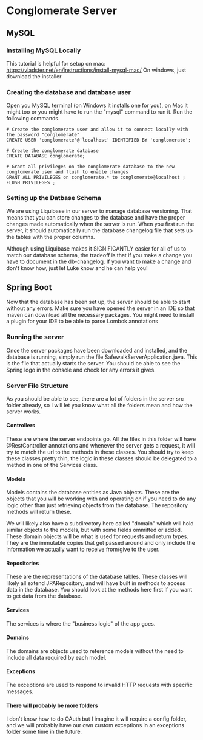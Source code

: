 # Conglomerate Server

## MySQL

### Installing MySQL Locally

This tutorial is helpful for setup on mac: https://vladster.net/en/instructions/install-mysql-mac/
On windows, just download the installer

### Creating the database and database user

Open you MySQL terminal (on Windows it installs one for you), on Mac it might too or you might have to run the "mysql" command to run it. Run the following commands.

    # Create the conglomerate user and allow it to connect locally with the password "conglomerate"
    CREATE USER 'conglomerate'@'localhost' IDENTIFIED BY 'conglomerate';
    
    # Create the conglomerate database
    CREATE DATABASE conglomerate;
    
    # Grant all privileges on the conglomerate database to the new conglomerate user and flush to enable changes
    GRANT ALL PRIVILEGES on conglomerate.* to conglomerate@localhost ;
    FLUSH PRIVILEGES ;

### Setting up the Datbase Schema

We are using Liquibase in our server to manage database versioning. That means that you can store changes to the database and have the proper changes made automatically when the server is run. When you first run the server, it should automatically run the database changelog file that sets up the tables with the proper columns.

Although using Liquibase makes it SIGNIFICANTLY easier for all of us to match our database schema, the tradeoff is that if you make a change you have to document in the db-changelog. If you want to make a change and don't know how, just let Luke know and he can help you!

## Spring Boot

Now that the database has been set up, the server should be able to start without any errors. Make sure you have opened the server in an IDE so that maven can download all the necessary packages. You might need to install a plugin for your IDE to be able to parse Lombok annotations

### Running the server

Once the server packages have been downloaded and installed, and the database is running, simply run the file SafewalkServerApplication.java. This is the file that actually starts the server. You should be able to see the Spring logo in the console and check for any errors it gives.

### Server File Structure

As you should be able to see, there are a lot of folders in the server src folder already, so I will let you know what all the folders mean and how the server works.

#### Controllers

These are where the server endpoints go. All the files in this folder will have @RestController annotations and whenever the server gets a request, it will try to match the url to the methods in these classes. You should try to keep these classes pretty thin, the logic in these classes should be delegated to a method in one of the Services class.

#### Models

Models contains the database entities as Java objects. These are the objects that you will be working with and operating on if you need to do any logic other than just retrieving objects from the database. The repository methods will return these.

We will likely also have a subdirectory here called "domain" which will hold similar objects to the models, but with some fields ommitted or added. These domain objects will be what is used for requests and return types. They are the immutable copies that get passed around and only include the information we actually want to receive from/give to the user. 

#### Repositories

These are the representations of the database tables. These classes will likely all extend JPARepository, and will have built in methods to access data in the database. You should look at the methods here first if you want to get data from the database.


#### Services

The services is where the "business logic" of the app goes.

#### Domains

The domains are objects used to reference models without the need to include all data required by each model.

#### Exceptions

The exceptions are used to respond to invalid HTTP requests with specific messages.

#### There will probably be more folders

I don't know how to do OAuth but I imagine it will require a config folder, and we will probably have our own custom exceptions in an exceptions folder some time in the future.
